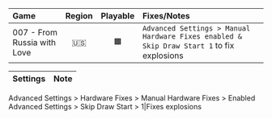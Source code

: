 Game|Region|Playable|Fixes/Notes
:---|:----:|:------:|:----------
007 - From Russia with Love|🇺🇸|🟧|`Advanced Settings > Manual Hardware Fixes enabled & Skip Draw Start 1` to fix explosions

Settings|Note
:-------|:---
Advanced Settings > Hardware Fixes > Manual Hardware Fixes > Enabled
Advanced Settings > Skip Draw Start > 1|Fixes explosions
